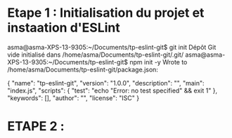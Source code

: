# Etape 1 : Initialisation du projet et instaation d'ESLint
asma@asma-XPS-13-9305:~/Documents/tp-eslint-git$ git init
Dépôt Git vide initialisé dans /home/asma/Documents/tp-eslint-git/.git/
asma@asma-XPS-13-9305:~/Documents/tp-eslint-git$ npm init -y
Wrote to /home/asma/Documents/tp-eslint-git/package.json:

{
  "name": "tp-eslint-git",
  "version": "1.0.0",
  "description": "",
  "main": "index.js",
  "scripts": {
    "test": "echo \"Error: no test specified\" && exit 1"
  },
  "keywords": [],
  "author": "",
  "license": "ISC"
}


# ETAPE 2 : 
